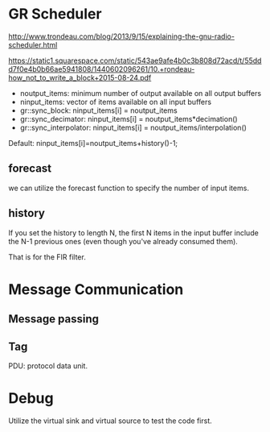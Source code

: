 # GR Scheduler

http://www.trondeau.com/blog/2013/9/15/explaining-the-gnu-radio-scheduler.html

https://static1.squarespace.com/static/543ae9afe4b0c3b808d72acd/t/55ddd7f0e4b0b66ae5941808/1440602096261/10.+rondeau-how_not_to_write_a_block+2015-08-24.pdf

- noutput_items: minimum number of output available on all output buffers
- ninput_items: vector of items available on all input buffers
- gr::sync_block: ninput_items[i] = noutput_items
- gr::sync_decimator: ninput_items[i] = noutput_items*decimation()
- gr::sync_interpolator: ninput_items[i] = noutput_items/interpolation()

Default: ninput_items[i]=noutput_items+history()-1;


## forecast

we can utilize the forecast function to specify the number of input items.

## history

If you set the history to length N, the first N items in the input buffer include the N-1 previous ones (even though you've already consumed them).

That is for the FIR filter.

# Message Communication
## Message passing

## Tag
PDU: protocol data unit. 

# Debug

Utilize the virtual sink and virtual source to test the code first.
